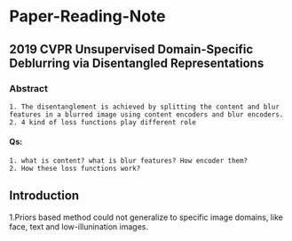 # Paper-Reading-Note
## 2019 CVPR Unsupervised Domain-Specific Deblurring via Disentangled Representations
### Abstract
    1. The disentanglement is achieved by splitting the content and blur features in a blurred image using content encoders and blur encoders.
    2. 4 kind of loss functions play different role
   #### Qs:
    1. what is content? what is blur features? How encoder them?
    2. How these loss functions work?
   ## Introduction
   1.Priors based method could not generalize to specific image domains, like face, text and low-illunination images.
